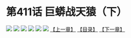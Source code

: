 # 第411话 巨蟒战天猿（下）
![](https://mhpic.xiaomingtaiji.net/comic/D/斗破苍穹拆分版/411话/1.jpg-zymk.middle.webp)
![](https://mhpic.xiaomingtaiji.net/comic/D/斗破苍穹拆分版/411话/2.jpg-zymk.middle.webp)
![](https://mhpic.xiaomingtaiji.net/comic/D/斗破苍穹拆分版/411话/3.jpg-zymk.middle.webp)
![](https://mhpic.xiaomingtaiji.net/comic/D/斗破苍穹拆分版/411话/4.jpg-zymk.middle.webp)
![](https://mhpic.xiaomingtaiji.net/comic/D/斗破苍穹拆分版/411话/5.jpg-zymk.middle.webp)
![](https://mhpic.xiaomingtaiji.net/comic/D/斗破苍穹拆分版/411话/6.jpg-zymk.middle.webp)
[【上一章】](./410.md)
[【目录】](./READMD.md)
[【下一章】](./412.md)
